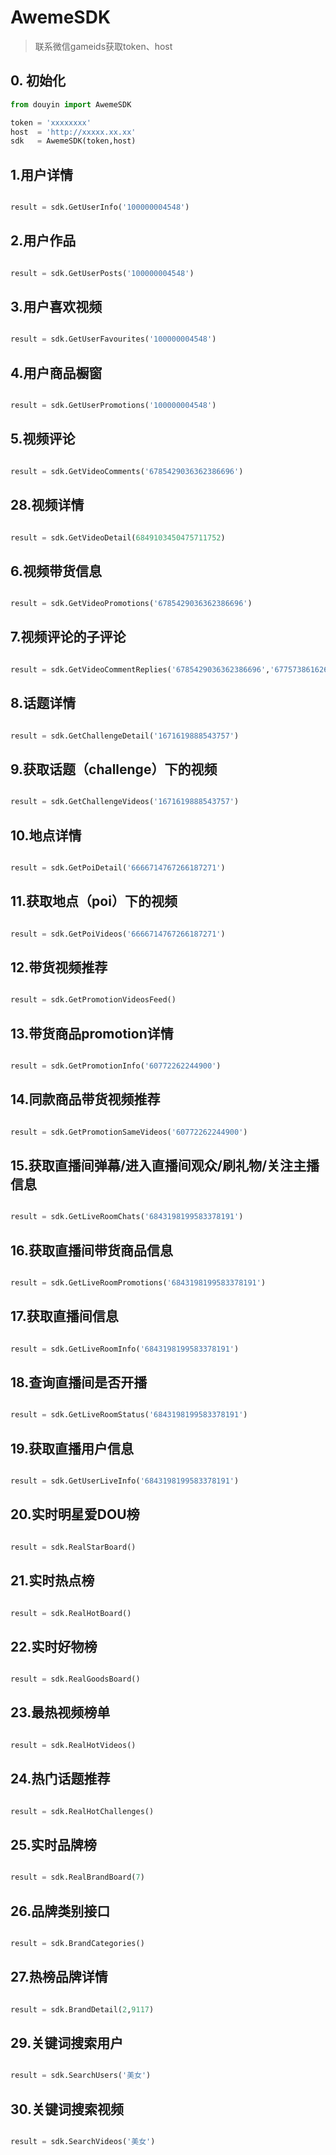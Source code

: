 # AwemeSDK

> 联系微信gameids获取token、host

## 0. 初始化

```python
from douyin import AwemeSDK

token = 'xxxxxxxx'
host  = 'http://xxxxx.xx.xx'
sdk   = AwemeSDK(token,host)

```

## 1.用户详情
```python

result = sdk.GetUserInfo('100000004548')

```

## 2.用户作品
```python

result = sdk.GetUserPosts('100000004548')

```

## 3.用户喜欢视频
```python

result = sdk.GetUserFavourites('100000004548')

```

## 4.用户商品橱窗
```python

result = sdk.GetUserPromotions('100000004548')

```

## 5.视频评论
```python

result = sdk.GetVideoComments('6785429036362386696')

```

## 28.视频详情
```python

result = sdk.GetVideoDetail(6849103450475711752)

```

## 6.视频带货信息
```python

result = sdk.GetVideoPromotions('6785429036362386696')

```

## 7.视频评论的子评论
```python

result = sdk.GetVideoCommentReplies('6785429036362386696','6775738616267554829')

```

## 8.话题详情
```python

result = sdk.GetChallengeDetail('1671619888543757')

```

## 9.获取话题（challenge）下的视频
```python

result = sdk.GetChallengeVideos('1671619888543757')

```

## 10.地点详情
```python

result = sdk.GetPoiDetail('6666714767266187271')

```

## 11.获取地点（poi）下的视频
```python

result = sdk.GetPoiVideos('6666714767266187271')

```

## 12.带货视频推荐
```python

result = sdk.GetPromotionVideosFeed()

```

## 13.带货商品promotion详情
```python

result = sdk.GetPromotionInfo('60772262244900')

```

## 14.同款商品带货视频推荐
```python

result = sdk.GetPromotionSameVideos('60772262244900')

```

## 15.获取直播间弹幕/进入直播间观众/刷礼物/关注主播 信息
```python

result = sdk.GetLiveRoomChats('6843198199583378191')

```
## 16.获取直播间带货商品信息
```python

result = sdk.GetLiveRoomPromotions('6843198199583378191')

```
## 17.获取直播间信息
```python

result = sdk.GetLiveRoomInfo('6843198199583378191')

```

## 18.查询直播间是否开播
```python

result = sdk.GetLiveRoomStatus('6843198199583378191')

```
## 19.获取直播用户信息
```python

result = sdk.GetUserLiveInfo('6843198199583378191')

```

## 20.实时明星爱DOU榜
```python

result = sdk.RealStarBoard()

```

## 21.实时热点榜
```python

result = sdk.RealHotBoard()

```

## 22.实时好物榜
```python

result = sdk.RealGoodsBoard()

```

## 23.最热视频榜单
```python

result = sdk.RealHotVideos()

```
## 24.热门话题推荐
```python

result = sdk.RealHotChallenges()

```

## 25.实时品牌榜
```python

result = sdk.RealBrandBoard(7)

```

## 26.品牌类别接口
```python

result = sdk.BrandCategories()

```

## 27.热榜品牌详情
```python

result = sdk.BrandDetail(2,9117)

```

## 29.关键词搜索用户
```python

result = sdk.SearchUsers('美女')

```

## 30.关键词搜索视频
```python

result = sdk.SearchVideos('美女')

```